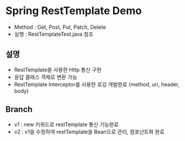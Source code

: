 # Spring RestTemplate Demo
- Method : Get, Post, Put, Patch, Delete
- 실행 : RestTemplateTest.java 참조

## 설명
- RestTemplate을 사용한 Http 통신 구현
- 응답 클래스 객체로 변환 가능
- RestTemplate Interceptor를 사용한 로깅 개발완료 (method, uri, header, body)

## Branch
- v1 : new 키워드로 restTemplate 통신 기능완료
- v2 : v1을 수정하여 restTemplate을 Bean으로 관리, 컴포넌트화 완료